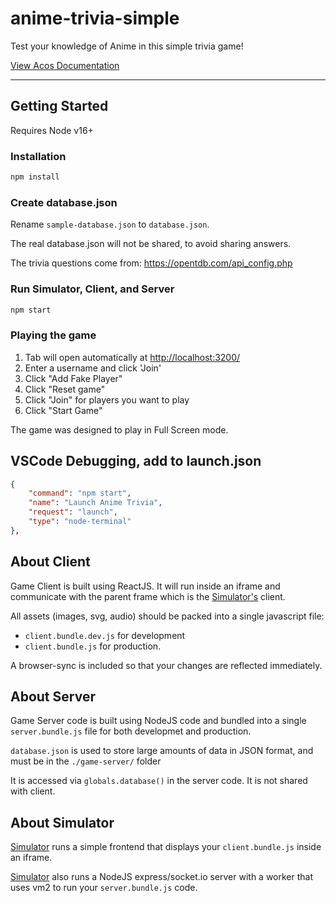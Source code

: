 # anime-trivia-simple
Test your knowledge of Anime in this simple trivia game!  

[View Acos Documentation](https://sdk.acos.games)

--- 

## Getting Started

Requires Node v16+

### Installation 
```bash
npm install
```

### Create database.json

Rename `sample-database.json` to `database.json`.

The real database.json will not be shared, to avoid sharing answers.

The trivia questions come from:
https://opentdb.com/api_config.php

### Run Simulator, Client, and Server
```bash
npm start
```

### Playing the game

1. Tab will open automatically at [http://localhost:3200/](http://localhost:3200/)
2. Enter a username and click 'Join'
3. Click "Add Fake Player" 
4. Click "Reset game"
5. Click "Join" for players you want to play
6. Click "Start Game"

The game was designed to play in Full Screen mode.

## VSCode Debugging, add to launch.json
```json
{
    "command": "npm start",
    "name": "Launch Anime Trivia",
    "request": "launch",
    "type": "node-terminal"
},
```

## About Client

Game Client is built using ReactJS.  It will run inside an iframe and communicate with the parent frame which is the [Simulator's](https://github.com/acosgames/acosgames) client.  

All assets (images, svg, audio) should be packed into a single javascript file:

- `client.bundle.dev.js` for development
- `client.bundle.js` for production.

A browser-sync is included so that your changes are reflected immediately.

## About Server

Game Server code is built using NodeJS code and bundled into a single `server.bundle.js` file for both developmet and production.

`database.json` is used to store large amounts of data in JSON format, and must be in the `./game-server/` folder

It is accessed via `globals.database()` in the server code.  It is not shared with client.

## About Simulator

[Simulator](https://github.com/acosgames/acosgames) runs a simple frontend that displays your `client.bundle.js` inside an iframe.  

[Simulator](https://github.com/acosgames/acosgames) also runs a NodeJS express/socket.io server with a worker that uses vm2 to run your `server.bundle.js` code.
